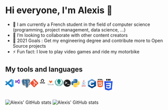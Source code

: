 # Hi everyone, I'm Alexis 👋

- 🌱 I am currently a French student in the field of computer science (programming, project management, data science, ...)
- 👯 I’m looking to collaborate with other content creators
- 🥅 2021 Goals : Get my engineering degree and contribute more to Open Source projects
- ⚡ Fun fact: I love to play video games and ride my motorbike

## My tools and languages

<img align="left" alt="Visual Studio Code" width="26px" src="img/vscode.png" />
<img align="left" alt="Visual Studio" width="26px" src="img/vs.png" />

<img align="left" alt="Postgresql" width="26px" src="img/postgresql.png" />

<img align="left" alt="Git" width="26px" src="img/git.png" />
<img align="left" alt="GitHub" width="26px" src="img/github.png" />
<img align="left" alt="GitLab" width="26px" src="img/gitlab.png" />
<img align="left" alt="GitKraken" width="26px" src="img/gitkraken.png" />

<img align="left" alt="Terminal" width="26px" src="img/terminal.png" />

<img align="left" alt="Python" width="26px" src="img/python.png" />
<img align="left" alt="Java" width="26px" src="img/java.png" />
<img align="left" alt="C" width="26px" src="img/c.png" />
<img align="left" alt="HTML5" width="26px" src="img/html.png" />
<img align="left" alt="CSS3" width="26px" src="img/css.png" />

<br />
<br />
<br />

![Alexis' GitHub stats](https://github-readme-stats.vercel.app/api?username=VannotAlexi0x73&include_all_commits=true&count_private=true&line_height=21&show_icons=true&theme=radical) ![Alexis' GitHub stats](https://github-readme-stats.vercel.app/api/top-langs/?username=VannotAlexi0x73&layout=compact&card_width=250&theme=radical)
